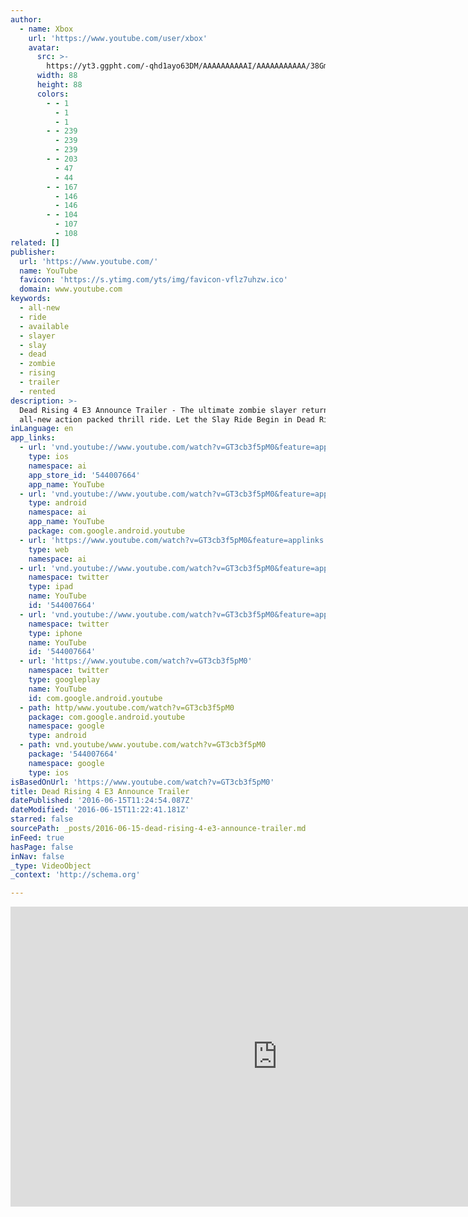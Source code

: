 ```yaml
---
author:
  - name: Xbox
    url: 'https://www.youtube.com/user/xbox'
    avatar:
      src: >-
        https://yt3.ggpht.com/-qhd1ayo63DM/AAAAAAAAAAI/AAAAAAAAAAA/38Gm07af3uo/s88-c-k-no-rj-c0xffffff/photo.jpg
      width: 88
      height: 88
      colors:
        - - 1
          - 1
          - 1
        - - 239
          - 239
          - 239
        - - 203
          - 47
          - 44
        - - 167
          - 146
          - 146
        - - 104
          - 107
          - 108
related: []
publisher:
  url: 'https://www.youtube.com/'
  name: YouTube
  favicon: 'https://s.ytimg.com/yts/img/favicon-vflz7uhzw.ico'
  domain: www.youtube.com
keywords:
  - all-new
  - ride
  - available
  - slayer
  - slay
  - dead
  - zombie
  - rising
  - trailer
  - rented
description: >-
  Dead Rising 4 E3 Announce Trailer - The ultimate zombie slayer returns in an
  all-new action packed thrill ride. Let the Slay Ride Begin in Dead Rising 4.
inLanguage: en
app_links:
  - url: 'vnd.youtube://www.youtube.com/watch?v=GT3cb3f5pM0&feature=applinks'
    type: ios
    namespace: ai
    app_store_id: '544007664'
    app_name: YouTube
  - url: 'vnd.youtube://www.youtube.com/watch?v=GT3cb3f5pM0&feature=applinks'
    type: android
    namespace: ai
    app_name: YouTube
    package: com.google.android.youtube
  - url: 'https://www.youtube.com/watch?v=GT3cb3f5pM0&feature=applinks'
    type: web
    namespace: ai
  - url: 'vnd.youtube://www.youtube.com/watch?v=GT3cb3f5pM0&feature=applinks'
    namespace: twitter
    type: ipad
    name: YouTube
    id: '544007664'
  - url: 'vnd.youtube://www.youtube.com/watch?v=GT3cb3f5pM0&feature=applinks'
    namespace: twitter
    type: iphone
    name: YouTube
    id: '544007664'
  - url: 'https://www.youtube.com/watch?v=GT3cb3f5pM0'
    namespace: twitter
    type: googleplay
    name: YouTube
    id: com.google.android.youtube
  - path: http/www.youtube.com/watch?v=GT3cb3f5pM0
    package: com.google.android.youtube
    namespace: google
    type: android
  - path: vnd.youtube/www.youtube.com/watch?v=GT3cb3f5pM0
    package: '544007664'
    namespace: google
    type: ios
isBasedOnUrl: 'https://www.youtube.com/watch?v=GT3cb3f5pM0'
title: Dead Rising 4 E3 Announce Trailer
datePublished: '2016-06-15T11:24:54.087Z'
dateModified: '2016-06-15T11:22:41.181Z'
starred: false
sourcePath: _posts/2016-06-15-dead-rising-4-e3-announce-trailer.md
inFeed: true
hasPage: false
inNav: false
_type: VideoObject
_context: 'http://schema.org'

---
```

<iframe src="https://cdn.embedly.com/widgets/media.html?src=https%3A%2F%2Fwww.youtube.com%2Fembed%2FGT3cb3f5pM0%3Ffeature%3Doembed&amp;url=http%3A%2F%2Fwww.youtube.com%2Fwatch%3Fv%3DGT3cb3f5pM0&amp;image=https%3A%2F%2Fi.ytimg.com%2Fvi%2FGT3cb3f5pM0%2Fhqdefault.jpg&amp;key=b7d04c9b404c499eba89ee7072e1c4f7&amp;type=text%2Fhtml&amp;schema=youtube" width="854" height="480" scrolling="no" frameborder="0" allowfullscreen="" style=""></iframe>